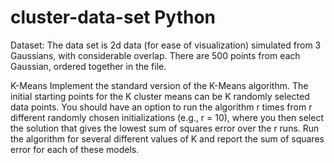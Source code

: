 # cluster-data-set Python
Dataset: The data set is 2d data (for ease of visualization) simulated from 3 Gaussians, with 
considerable overlap. There are 500 points from each Gaussian, ordered together in the file. 

K-Means 
Implement the standard version of the K-Means algorithm. The initial 
starting points for the K cluster means can be K randomly selected data points. You should have an 
option to run the algorithm r times from r different randomly chosen initializations (e.g., r = 10), 
where you then select the solution that gives the lowest sum of squares error over the r runs. Run 
the algorithm for several different values of K and report the sum of squares error for each of these 
models.
